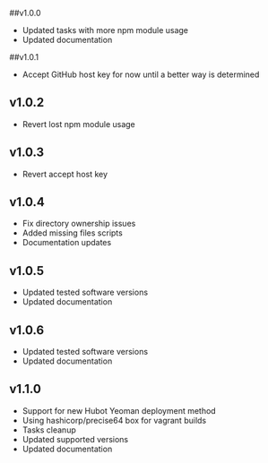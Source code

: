 ##v1.0.0

- Updated tasks with more npm module usage
- Updated documentation

##v1.0.1

- Accept GitHub host key for now until a better way is determined

## v1.0.2

- Revert lost npm module usage

## v1.0.3

- Revert accept host key

## v1.0.4

- Fix directory ownership issues
- Added missing files scripts
- Documentation updates

## v1.0.5

- Updated tested software versions
- Updated documentation

## v1.0.6

- Updated tested software versions
- Updated documentation

## v1.1.0

- Support for new Hubot Yeoman deployment method
- Using hashicorp/precise64 box for vagrant builds
- Tasks cleanup
- Updated supported versions
- Updated documentation
